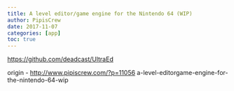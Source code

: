 ```yaml
---
title: A level editor/game engine for the Nintendo 64 (WIP)
author: PipisCrew
date: 2017-11-07
categories: [app]
toc: true
---
```


https://github.com/deadcast/UltraEd

origin - http://www.pipiscrew.com/?p=11056 a-level-editorgame-engine-for-the-nintendo-64-wip